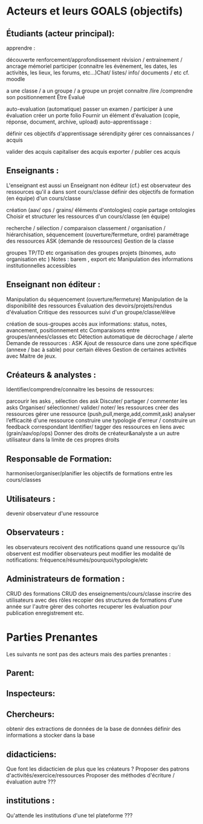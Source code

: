 
# Acteurs et leurs GOALS (objectifs)

## Étudiants (acteur principal):

apprendre :

découverte
renforcement/approfondissement
révision / entrainement / ancrage mémoriel
participer (connaitre les évènement, les dates, les activités, les lieux, les forums, etc...)Chat/ listes/ info/ documents / etc cf. moodle

a une classe / a un groupe / a groupe un projet
connaitre /lire /comprendre son positionnement
Être Évalué

auto-evaluation (automatique)
passer un examen / participer à une évaluation
créer un porte folio
Fournir un élément d'évaluation (copie, réponse, document, archive, upload)
auto-apprentissage :

définir ces objectifs d'apprentissage
sérendipity
gérer ces connaissances / acquis

valider des acquis
capitaliser des acquis
exporter / publier ces acquis

## Enseignants :

L'enseignant est aussi un Enseignant non éditeur (cf.) est observateur des ressources qu'il a dans sont cours/classe
définir des objectifs de formation (en équipe) d'un cours/classe

création (aav/ ops / grains/ éléments d'ontologies)
copie
partage
ontologies
Choisir et structurer les ressources d'un cours/classe  (en équipe)

recherche / sélection / comparaison
classement / organisation  / hiérarchisation,
séquencement (ouverture/fermeture, ordre)
paramétrage des ressources
ASK (demande de ressources)
Gestion de la classe

groupes TP/TD etc
organisation des groupes projets  (binomes, auto organisation etc )
Notes : barem , export etc
Manipulation des informations institutionnelles accessibles

## Enseignant non éditeur :

Manipulation du séquencement (ouverture/fermeture)
Manipulation de la disponibilité des ressources
Évaluation des devoirs/projets/rendus d'évaluation
Critique des ressources
suivi d'un groupe/classe/élève

création de sous-groupes
accès aux informations: status,  notes, avancement, positionnement etc
Comparaisons entre groupes/années/classes etc
Détection automatique de décrochage / alerte
Demande de ressources : ASK
Ajout de ressource dans une zone spécifique (annexe / bac à sable) pour certain élèves
Gestion de certaines activités avec Maitre de jeux.

## Créateurs & analystes :

Identifier/comprendre/connaitre les besoins de ressources:

parcourir les asks , sélection des ask
Discuter/ partager / commenter les asks
Organiser/ sélectionner/ valider/ noter/ les ressources
créer des ressources
gérer une ressource (push,pull,merge,add,commit,ask)
analyser l’efficacité d'une ressource
construire une typologie d'erreur / construire un feedback correspondant
Identifier/ tagger des ressources en liens avec (grain/aav/op/ops)
Donner des droits de créateur&analyste a un autre utilisateur dans la limite de ces propres droits

## Responsable de Formation:

harmoniser/organiser/planifier les objectifs de formations entre les cours/classes

## Utilisateurs :

devenir observateur d'une ressource

## Observateurs :

les observateurs recoivent des notifications quand une ressource qu'ils observent est modifier
observateurs peut modifier les modalité de notifications: fréquence/résumés/pourquoi/typologie/etc

## Administrateurs de formation :

CRUD des formations
CRUD des enseignements/cours/classe
inscrire des utilisateurs avec des rôles
recopier des structures de formations d'une année sur l'autre
gèrer des cohortes
recuperer les évaluation pour publication enregistrement etc.



# Parties Prenantes
Les suivants ne sont pas des acteurs mais des parties prenantes :

## Parent:

## Inspecteurs:

## Chercheurs:

obtenir des extractions de données de la base de données
définir des informations a stocker dans la base 

## didacticiens:

Que font les didacticien de plus que les créateurs ?
Proposer des patrons d'activités/exercice/ressources 
Proposer des méthodes d'écriture /évaluation autre ???

## institutions :

Qu'attende les institutions d'une tel plateforme ???

